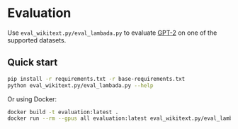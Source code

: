 # Evaluation

Use `eval_wikitext.py/eval_lambada.py` to evaluate [GPT-2](https://cdn.openai.com/better-language-models/language_models_are_unsupervised_multitask_learners.pdf) on one of the supported datasets.

## Quick start

```bash
pip install -r requirements.txt -r base-requirements.txt
python eval_wikitext.py/eval_lambada.py --help
```

Or using Docker:

```bash
docker build -t evaluation:latest .
docker run --rm --gpus all evaluation:latest eval_wikitext.py/eval_lambada.py --help
```
